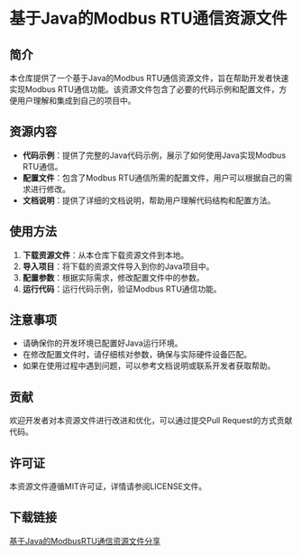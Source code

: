 # 基于Java的Modbus RTU通信资源文件

## 简介

本仓库提供了一个基于Java的Modbus RTU通信资源文件，旨在帮助开发者快速实现Modbus RTU通信功能。该资源文件包含了必要的代码示例和配置文件，方便用户理解和集成到自己的项目中。

## 资源内容

- **代码示例**：提供了完整的Java代码示例，展示了如何使用Java实现Modbus RTU通信。
- **配置文件**：包含了Modbus RTU通信所需的配置文件，用户可以根据自己的需求进行修改。
- **文档说明**：提供了详细的文档说明，帮助用户理解代码结构和配置方法。

## 使用方法

1. **下载资源文件**：从本仓库下载资源文件到本地。
2. **导入项目**：将下载的资源文件导入到你的Java项目中。
3. **配置参数**：根据实际需求，修改配置文件中的参数。
4. **运行代码**：运行代码示例，验证Modbus RTU通信功能。

## 注意事项

- 请确保你的开发环境已配置好Java运行环境。
- 在修改配置文件时，请仔细核对参数，确保与实际硬件设备匹配。
- 如果在使用过程中遇到问题，可以参考文档说明或联系开发者获取帮助。

## 贡献

欢迎开发者对本资源文件进行改进和优化，可以通过提交Pull Request的方式贡献代码。

## 许可证

本资源文件遵循MIT许可证，详情请参阅LICENSE文件。

## 下载链接

[基于Java的ModbusRTU通信资源文件分享](https://pan.quark.cn/s/79a87ca98f50)